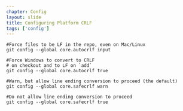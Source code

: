 ```yaml
---
chapter: Config
layout: slide
title: Configuring Platform CRLF
tags: ['config']
---
```


	#Force files to be LF in the repo, even on Mac/Linux
	git config --global core.autocrlf input

	#Force Windows to convert to CRLF
	# on checkout and to LF on `add`
	git config --global core.autocrlf true

	#Warn, but allow line ending conversion to proceed (the default)
	git config --global core.safecrlf warn

	#Do not allow line ending conversion to proceed
	git config --global core.safecrlf true


<!--
￼http://help.github.com/dealing-with-lineending
-->